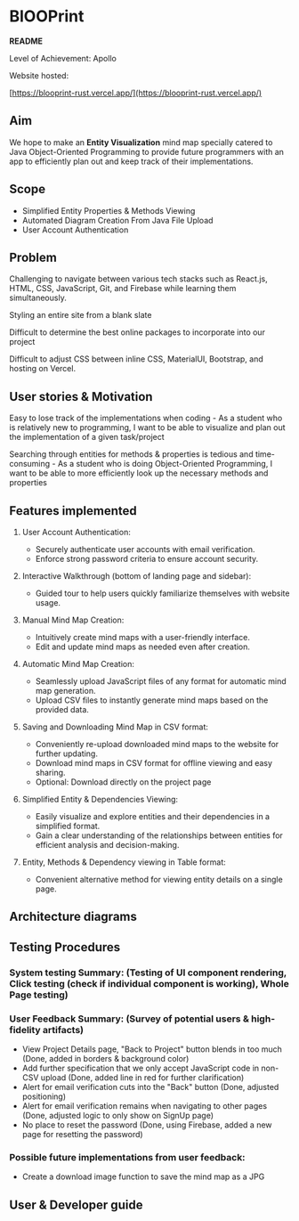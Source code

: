 # BlOOPrint

**README**

Level of Achievement: Apollo

Website hosted:

[https://blooprint-rust.vercel.app/](https://blooprint-rust.vercel.app/)

## Aim

We hope to make an **Entity Visualization** mind map specially catered to Java Object-Oriented Programming to provide future programmers with an app to efficiently plan out and keep track of their implementations.

## Scope

- Simplified Entity Properties & Methods Viewing
- Automated Diagram Creation From Java File Upload
- User Account Authentication

## Problem

Challenging to navigate between various tech stacks such as React.js, HTML, CSS, JavaScript, Git, and Firebase while learning them simultaneously.

Styling an entire site from a blank slate

Difficult to determine the best online packages to incorporate into our project

Difficult to adjust CSS between inline CSS, MaterialUI, Bootstrap, and hosting on Vercel.

## User stories & Motivation

Easy to lose track of the implementations when coding - As a student who is relatively new to programming, I want to be able to visualize and plan out the implementation of a given task/project

Searching through entities for methods & properties is tedious and time-consuming - As a student who is doing Object-Oriented Programming, I want to be able to more efficiently look up the necessary methods and properties

## Features implemented

1. User Account Authentication:
    - Securely authenticate user accounts with email verification.
    - Enforce strong password criteria to ensure account security.

2. Interactive Walkthrough (bottom of landing page and sidebar):
    - Guided tour to help users quickly familiarize themselves with website usage.

3. Manual Mind Map Creation:
    - Intuitively create mind maps with a user-friendly interface.
    - Edit and update mind maps as needed even after creation.

4. Automatic Mind Map Creation:
    - Seamlessly upload JavaScript files of any format for automatic mind map generation.
    - Upload CSV files to instantly generate mind maps based on the provided data.

5. Saving and Downloading Mind Map in CSV format:
    - Conveniently re-upload downloaded mind maps to the website for further updating.
    - Download mind maps in CSV format for offline viewing and easy sharing.
    - Optional: Download directly on the project page

6. Simplified Entity & Dependencies Viewing:
    - Easily visualize and explore entities and their dependencies in a simplified format.
    - Gain a clear understanding of the relationships between entities for efficient analysis and decision-making.

7. Entity, Methods & Dependency viewing in Table format:
    - Convenient alternative method for viewing entity details on a single page.

## Architecture diagrams

## Testing Procedures

### System testing Summary: (Testing of UI component rendering, Click testing (check if individual component is working), Whole Page testing) 


### User Feedback Summary: (Survey of potential users & high-fidelity artifacts)

- View Project Details page, "Back to Project" button blends in too much (Done, added in borders & background color)
- Add further specification that we only accept JavaScript code in non-CSV upload (Done, added line in red for further clarification)
- Alert for email verification cuts into the "Back" button (Done, adjusted positioning)
- Alert for email verification remains when navigating to other pages (Done, adjusted logic to only show on SignUp page)
- No place to reset the password (Done, using Firebase, added a new page for resetting the password)

### Possible future implementations from user feedback:

- Create a download image function to save the mind map as a JPG


## User & Developer guide



